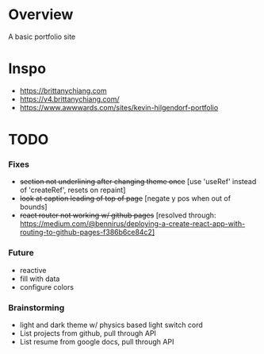 # Overview
A basic portfolio site

# Inspo
- https://brittanychiang.com
- https://v4.brittanychiang.com/
- https://www.awwwards.com/sites/kevin-hilgendorf-portfolio

# TODO
### Fixes
- ~~section not underlining after changing theme once~~ [use 'useRef' instead of 'createRef', resets on repaint]
- ~~look at caption leading of top of page~~ [negate y pos when out of bounds]
- ~~react router not working w/ github pages~~ [resolved through: https://medium.com/@bennirus/deploying-a-create-react-app-with-routing-to-github-pages-f386b6ce84c2]
### Future
- reactive
- fill with data
- configure colors
### Brainstorming
- light and dark theme w/ physics based light switch cord
- List projects from github, pull through API
- List resume from google docs, pull through API